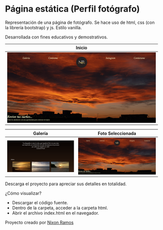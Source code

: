 # Página estática (Perfil fotógrafo)
Representación de una página de fotógrafo. Se hace uso de html, css (con la librería bootstrap) y js. Estilo vanilla.

Desarrollada con fines educativos y demostrativos.

| Inicio | 
| :-:   | 
| ![Inicio](https://github.com/NRamosD/MyPhotographyPage/blob/master/resources/foto1.PNG "Inicio") |

| Galería | Foto Seleccionada |
| :-:   | :-: | 
| ![Galería](https://github.com/NRamosD/MyPhotographyPage/blob/master/resources/foto2.PNG "Galería") | ![Foto Seleccionada](https://github.com/NRamosD/MyPhotographyPage/blob/master/resources/foto1.PNG "Galería") |

Descarga el proyecto para apreciar sus detalles en totalidad.

¿Cómo visualizar?
- Descargar el código fuente.
- Dentro de la carpeta, acceder a la carpeta html.
- Abrir el archivo index.html en el navegador.

Proyecto creado por [Nixon Ramos](https://github.com/NRamosD)
    